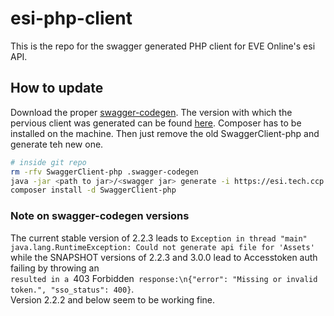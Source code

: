 # esi-php-client

This is the repo for the swagger generated PHP client for EVE Online's esi API.


## How to update

Download the proper [swagger-codegen](https://github.com/swagger-api/swagger-codegen#compatibility). The version with which the pervious client was generated can be found [here](.swagger-codegen/VERSION). Composer has to be installed on the machine. Then just remove the old SwaggerClient-php and generate teh new one.

```bash
# inside git repo
rm -rfv SwaggerClient-php .swagger-codegen
java -jar <path to jar>/<swagger jar> generate -i https://esi.tech.ccp.is/latest/swagger.json?datasource=tranquility -l php
composer install -d SwaggerClient-php
```


### Note on swagger-codegen versions 

The current stable version of 2.2.3 leads to `Exception in thread "main" java.lang.RuntimeException: Could not generate api file for 'Assets'`  
while the SNAPSHOT versions of 2.2.3 and 3.0.0 lead to Accesstoken auth failing by throwing an  
`resulted in a `403 Forbidden` response:\n{"error": "Missing or invalid token.", "sso_status": 400}`.  
Version 2.2.2 and below seem to be working fine.
